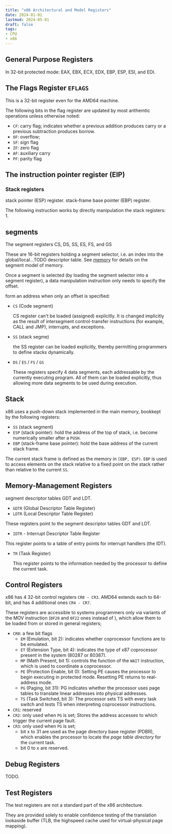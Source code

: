```yaml
---
title: "x86 Architectural and Model Registers"
date: 2024-01-01
lastmod: 2024-05-01
draft: false
tags:
- CPU
- x86
---
```


## General Purpose Registers

In 32-bit protected mode: EAX, EBX, ECX, EDX, EBP, ESP, ESI, and EDI.

## The Flags Register `EFLAGS`

This is a 32-bit register even for the AMD64 machine.
    
The following bits in the flag register are updated by most arithemtic operations unless otherwise noted:
- `CF`: carry flag; indicates whether a previous addition produces carry or a previous subtraction produces borrow.
- `OF`: overflow; 
- `SF`: sign flag
- `ZF`: zero flag
- `AF`: auxiliary carry
- `PF`: parity flag

## The instruction pointer register (EIP)

### Stack registers

stack pointer (ESP) register.
stack-frame base pointer (EBP) register.

The following instruction works by directly manipulation the stack registers:
1. 

## segments

<!-- The central idea of the segment model is that, instead of using absolute physical address, -->

The segment registers CS, DS, SS, ES, FS, and GS

These are 16-bit registers holding a segment selector, i.e. an index into the global/local...TODO descriptor table.
See [memory]() for details on the segment model of memory.

Once a segment is selected (by loading
the segment selector into a segment register), a data manipulation
instruction only needs to specify the offset.

form an address when only an offset is
specified:

- `CS` (Code segment)

    CS register can't be loaded (assigned) explicitly.
    It is changed implicitly as the result of intersegment control-transfer instructions (for example, CALL and JMP), interrupts, and exceptions.

- `SS` (stack segme)

    the SS register can be loaded explicitly, thereby permitting programmers to define stacks dynamically.

- `DS` / `ES` / `FS` / `GS`

    These registers specify 4 data segments, each addressable by the currently executing program.
    All of them can be loaded explicitly, thus allowing more data segments to be used during execution.
    

## Stack

x86 uses a push-down stack implemented in the main memory, bookkept by the following registers:
- `SS` (stack segment)
- `ESP` (stack pointer): hold the address of the top of stack, i.e. become numerically smaller after a `PUSH`.
- `EBP` (stack-frame base pointer): hold the base address of the current stack frame.

The current stack frame is defined as the memory in `[EBP, ESP)`.
`EBP` is used to access elements on the stack relative to a fixed point on the stack rather than relative to the current `SS`.

## Memory-Management Registers

segment descriptor tables GDT and LDT.

- `GDTR` (Global Descriptor Table Register)
- `LDTR` (Local Descriptor Table Register)

These registers point to the segment descriptor tables GDT and LDT.

- `IDTR` - Interrupt Descriptor Table Register

This register points to a table of entry points for interrupt handlers (the IDT).

- `TR` (Task Register)

    This register points to the information needed by the processor to define the current task.

## Control Registers

x86 has 4 32-bit control registers `CR0 - CR3`. AMD64 extends each to 64-bit, and has 4 additional ones `CR4 - CR7`.

These registers are accessible to systems programmers only via variants of the MOV instruction (`0F20` and `0F22` ones instead of ), which allow them to be loaded from or stored in general registers;

- `CR0`: a few bit flags
    - `EM` (Emulation, bit 2): indicates whether coprocessor functions are to be emulated.
    - `ET` (Extension Type, bit 4): indicates the type of x87 coprocessor present in the system (80287 or 80387).
    - `MP` (Math Present, bit 1): controls the function of the `WAIT` instruction, which is used to coordinate a coprocessor.
    - `PE` (Protection Enable, bit 0): Setting PE causes the processor to begin executing in protected mode. Resetting PE returns to real-address mode.
    - `PG` (Paging, bit 31): PG indicates whether the processor uses page tables to translate linear addresses into physical addresses.
    - `TS` (Task Switched, bit 3): The processor sets TS with every task switch and tests TS when interpreting coprocessor instructions.
- `CR1`: reserved
- `CR2`: only used when `PG` is set; Stores the address accesses to which trigger the current page fault.
- `CR3`: only used when `PG` is set;
    - bit x to 31 are used as the page directory base register (PDBR), which enables the processor to locate the *page table directory* for the current task.
    - bit 0 to x are reserved.

## Debug Registers

TODO.

## Test Registers

The test registers are not a standard part of the x86 architecture.

They are provided solely to enable confidence testing of the translation lookaside buffer (TLB, the highspeed cache used for virtual-physical page mapping).